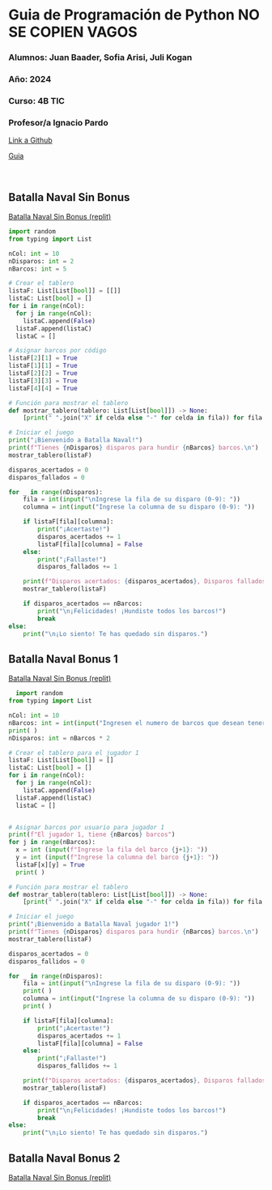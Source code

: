# Guia  de Programación de Python  NO SE COPIEN VAGOS

### **Alumnos:** Juan Baader, Sofia Arisi, Juli Kogan

### **Año:** 2024

### **Curso:** 4B TIC

### **Profesor/a** Ignacio Pardo

[Link a Github](https://github.com/juanpanpanyz/BatallaNaval)

[Guia](https://github.com/IgnacioPardo/Tecnologias_Exponenciales_2024/blob/main/Trabajo_Practico_Batalla_Naval.md)

<br>

## **Batalla Naval Sin Bonus**
[Batalla Naval Sin Bonus (replit)](https://replit.com/@juanpanpanyz/PythonBatallaNavalSinBonus)
```python
import random
from typing import List

nCol: int = 10
nDisparos: int = 2
nBarcos: int = 5

# Crear el tablero
listaF: List[List[bool]] = [[]]
listaC: List[bool] = [] 
for i in range(nCol):
  for j in range(nCol):
    listaC.append(False)
  listaF.append(listaC)
  listaC = []

# Asignar barcos por código
listaF[2][1] = True
listaF[1][1] = True
listaF[2][2] = True
listaF[3][3] = True
listaF[4][4] = True

# Función para mostrar el tablero
def mostrar_tablero(tablero: List[List[bool]]) -> None:
    [print(" ".join("X" if celda else "-" for celda in fila)) for fila in tablero]

# Iniciar el juego
print("¡Bienvenido a Batalla Naval!")
print(f"Tienes {nDisparos} disparos para hundir {nBarcos} barcos.\n")
mostrar_tablero(listaF)

disparos_acertados = 0
disparos_fallados = 0

for _ in range(nDisparos):
    fila = int(input("\nIngrese la fila de su disparo (0-9): "))
    columna = int(input("Ingrese la columna de su disparo (0-9): "))

    if listaF[fila][columna]:
        print("¡Acertaste!")
        disparos_acertados += 1
        listaF[fila][columna] = False
    else:
        print("¡Fallaste!")
        disparos_fallados += 1

    print(f"Disparos acertados: {disparos_acertados}, Disparos fallados: {disparos_fallados}")
    mostrar_tablero(listaF)

    if disparos_acertados == nBarcos:
        print("\n¡Felicidades! ¡Hundiste todos los barcos!")
        break
else:
    print("\n¡Lo siento! Te has quedado sin disparos.")

```

## **Batalla Naval Bonus 1**
[Batalla Naval Sin Bonus (replit)](https://replit.com/@juanpanpanyz/PythonBatallaNavalBonus1)
```python
  import random
from typing import List

nCol: int = 10
nBarcos: int = int(input("Ingresen el numero de barcos que desean tener: "))
print( )
nDisparos: int = nBarcos * 2

# Crear el tablero para el jugador 1
listaF: List[List[bool]] = []
listaC: List[bool] = []
for i in range(nCol):
  for j in range(nCol):
    listaC.append(False)
  listaF.append(listaC)
  listaC = []


# Asignar barcos por usuario para jugador 1
print(f"El jugador 1, tiene {nBarcos} barcos")
for j in range(nBarcos):
  x = int (input(f"Ingrese la fila del barco {j+1}: "))
  y = int (input(f"Ingrese la columna del barco {j+1}: "))
  listaF[x][y] = True
  print( )

# Función para mostrar el tablero
def mostrar_tablero(tablero: List[List[bool]]) -> None:
    [print(" ".join("X" if celda else "-" for celda in fila)) for fila in tablero]

# Iniciar el juego
print("¡Bienvenido a Batalla Naval jugador 1!")
print(f"Tienes {nDisparos} disparos para hundir {nBarcos} barcos.\n")
mostrar_tablero(listaF)

disparos_acertados = 0
disparos_fallidos = 0

for _ in range(nDisparos):
    fila = int(input("\nIngrese la fila de su disparo (0-9): "))
    print( )
    columna = int(input("Ingrese la columna de su disparo (0-9): "))
    print( )

    if listaF[fila][columna]:
        print("¡Acertaste!")
        disparos_acertados += 1
        listaF[fila][columna] = False
    else:
        print("¡Fallaste!")
        disparos_fallidos += 1

    print(f"Disparos acertados: {disparos_acertados}, Disparos fallados: {disparos_fallidos}")
    mostrar_tablero(listaF)

    if disparos_acertados == nBarcos:
        print("\n¡Felicidades! ¡Hundiste todos los barcos!")
        break
else:
    print("\n¡Lo siento! Te has quedado sin disparos.")

```

## **Batalla Naval Bonus 2**
[Batalla Naval Sin Bonus (replit)](https://replit.com/@juanpanpanyz/PythonBatallaNavalSBonus2)
```python

```
